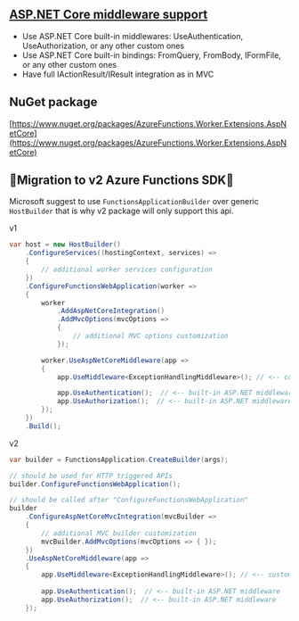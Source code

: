 ## [ASP.NET Core middleware support](src/AzureFunctions.Worker.Extensions.AspNetCore/readme.md)
- Use ASP.NET Core built-in middlewares: UseAuthentication, UseAuthorization, or any other custom ones
- Use ASP.NET Core built-in bindings: FromQuery, FromBody, IFormFile, or any other custom ones
- Have full IActionResult/IResult integration as in MVC

## NuGet package
[https://www.nuget.org/packages/AzureFunctions.Worker.Extensions.AspNetCore](https://www.nuget.org/packages/AzureFunctions.Worker.Extensions.AspNetCore)

## 🔴Migration to v2 Azure Functions SDK🔴

Microsoft suggest to use `FunctionsApplicationBuilder` over generic `HostBuilder` that is why v2 package will only support this api.

v1
```csharp
var host = new HostBuilder()
    .ConfigureServices((hostingContext, services) =>
    {
        // additional worker services configuration
    })
    .ConfigureFunctionsWebApplication(worker =>
    {
        worker
            .AddAspNetCoreIntegration()
            .AddMvcOptions(mvcOptions =>
            {
                // additional MVC options customization
            });

        worker.UseAspNetCoreMiddleware(app =>
        {
            app.UseMiddleware<ExceptionHandlingMiddleware>(); // <-- custom ASP.NET middleware for exception handling of all HTTP triggered requests

            app.UseAuthentication();  // <-- built-in ASP.NET middleware
            app.UseAuthorization();  // <-- built-in ASP.NET middleware
        });
    })
    .Build();
```

v2
```csharp
var builder = FunctionsApplication.CreateBuilder(args);

// should be used for HTTP triggered APIs
builder.ConfigureFunctionsWebApplication();

// should be called after "ConfigureFunctionsWebApplication"
builder
    .ConfigureAspNetCoreMvcIntegration(mvcBuilder =>
    {
        // additional MVC builder customization
        mvcBuilder.AddMvcOptions(mvcOptions => { });
    })
    .UseAspNetCoreMiddleware(app =>
    {
        app.UseMiddleware<ExceptionHandlingMiddleware>(); // <-- custom ASP.NET middleware for exception handling of all HTTP triggered requests
    
        app.UseAuthentication();  // <-- built-in ASP.NET middleware
        app.UseAuthorization();  // <-- built-in ASP.NET middleware
    });
```

